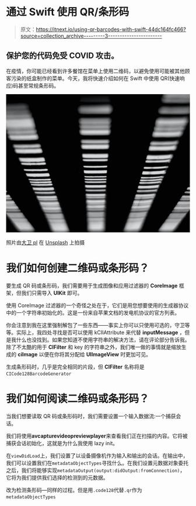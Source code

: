 # 通过 Swift 使用 QR/条形码

> 原文：<https://itnext.io/using-qr-barcodes-with-swift-44dc164fc466?source=collection_archive---------3----------------------->

## 保护您的代码免受 COVID 攻击。

在疫情，你可能已经看到许多餐馆在菜单上使用二维码，以避免使用可能被其他顾客污染的纸盒制作的菜单。今天，我将快速介绍如何在 Swift 中使用 QR(快速响应)码甚至常规条形码。

![](img/3780442f7dc62c2cb1628548a7df3476.png)

照片由[大卫 pl](https://unsplash.com/@d_dandelion?utm_source=unsplash&utm_medium=referral&utm_content=creditCopyText) 在 [Unsplash](https://unsplash.com/?utm_source=unsplash&utm_medium=referral&utm_content=creditCopyText) 上拍摄

# 我们如何创建二维码或条形码？

要生成 QR 码或条形码，我们需要用于生成图像和应用过滤器的 **CoreImage** 框架，但我们只需导入 **UIKit** 即可。

使用 CoreImage 过滤器的一个奇怪之处在于，它们是用您想要使用的生成器协议中的一个字符串初始化的。这是一份来自苹果文档的发电机协议的官方列表。

你会注意到我在这里强制解包了一些东西——事实上你可以只使用可选的，守卫等等。实际上，我四处寻找是否可以使用 kCIIAttribute 来代替 **inputMessage** ，但是我什么也没找到。如果您知道不使用字符串的解决方法，请在评论部分告诉我。除了不太酷的用于 **CIFilter** 和 key 的字符串之外，我们唯一做的事情就是缩放生成的 **ciImage** 以便在你将其分配给 **UIImageView** 时更加可见。

生成条形码时，几乎是完全相同的片段，但 **CIFilter** 名称将是`CICode128BarcodeGenerator`

# 我们如何阅读二维码或条形码？

当我们想要读取 QR 码或条形码时，我们需要设置一个输入数据流:一个捕获会话。

我们将使用**avcapturevideopreviewplayer**来查看我们正在扫描的内容。它将被捕获会话初始化，这就是为什么我使用 lazy init。

在`viewDidLoad`上，我们设置了以设备摄像机作为输入和输出的会话。在输出中，我们可以设置我们在`metadataObjectTypes`寻找什么。在我们设置元数据对象委托之后，我们将能够实现`metadataOutput(output:didOutput:fromConnection)`，它将为我们提供我们选择的检测到的元数据。

改为检测条形码—同样的过程。但是用`.code128`代替`.qr`作为`metadataObjectTypes`